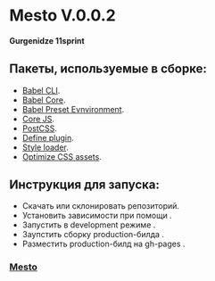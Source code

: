 # Mesto V.0.0.2
#### Gurgenidze 11sprint
## Пакеты, используемые в сборке:
* [Babel CLI](https://babeljs.io/docs/en/babel-cli#docsNav).
* [Babel Core](https://babeljs.io/docs/en/babel-core).
* [Babel Preset Evnvironment](https://babeljs.io/docs/en/babel-preset-env#docsNav).
* [Сore JS](https://github.com/zloirock/core-js#readme).
* [PostCSS](https://postcss.org/).
* [Define plugin](https://webpack.js.org/plugins/define-plugin/).
* [Style loader](https://github.com/webpack-contrib/style-loader).
* [Optimize CSS assets](https://www.npmjs.com/package/optimize-css-assets-webpack-plugin).
## Инструкция для запуска:
* Скачать или склонировать репозиторий.
* Установить зависимости при помощи <npm i>.
* Запустить в development режиме <npm run dev>.
* Заупстить сборку production-билда <npm run build>.
* Разместить production-билд на gh-pages <npm run deploy>.
### [Mesto](https://github.com/rugurgenidze/11sprint.github.io.git)